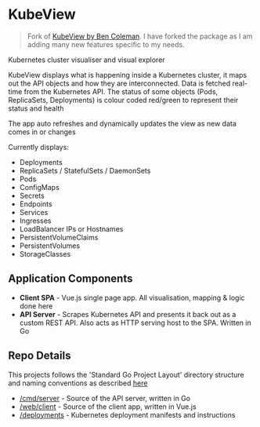 # KubeView

> Fork of [KubeView by Ben Coleman](https://github.com/benc-uk/kubeview). I have forked the package as I am adding many new features specific to my needs.

Kubernetes cluster visualiser and visual explorer

KubeView displays what is happening inside a Kubernetes cluster, it maps out the API objects and how they are interconnected. Data is fetched real-time from the Kubernetes API. The status of some objects (Pods, ReplicaSets, Deployments) is colour coded red/green to represent their status and health

The app auto refreshes and dynamically updates the view as new data comes in or changes

Currently displays:

- Deployments
- ReplicaSets / StatefulSets / DaemonSets
- Pods
- ConfigMaps
- Secrets
- Endpoints
- Services
- Ingresses
- LoadBalancer IPs or Hostnames
- PersistentVolumeClaims
- PersistentVolumes
- StorageClasses

## Application Components

- **Client SPA** - Vue.js single page app. All visualisation, mapping & logic done here
- **API Server** - Scrapes Kubernetes API and presents it back out as a custom REST API. Also acts as HTTP serving host to the SPA. Written in Go

## Repo Details

This projects follows the 'Standard Go Project Layout' directory structure and naming conventions as described [here](https://github.com/golang-standards/project-layout)

- [/cmd/server](./cmd/server) - Source of the API server, written in Go
- [/web/client](./web/client) - Source of the client app, written in Vue.js
- [/deployments](./deployments) - Kubernetes deployment manifests and instructions
